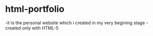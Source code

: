 # html-portfolio  
-it is the personal  website which i created in my very begining stage
-created only with HTML-5
